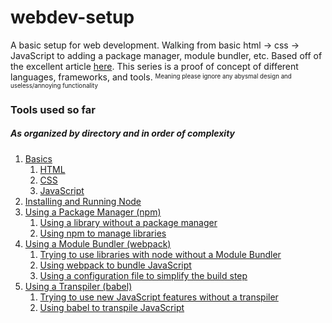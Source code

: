 # webdev-setup
A basic setup for web development.
Walking from basic html -> css -> JavaScript to adding a package manager, module bundler, etc.
Based off of the excellent article [here](https://medium.com/@peterxjang/modern-JavaScript-explained-for-dinosaurs-f695e9747b70).
This series is a proof of concept of different languages, frameworks, and tools.
<sup><sub>Meaning please ignore any abysmal design and useless/annoying functionality</sub></sup>

### Tools used so far
##### As organized by directory and in order of complexity
1. [Basics](01Basics)
   1. [HTML](01Basics/01HTML)
   1. [CSS](01Basics/02CSS)
   1. [JavaScript](01Basics/03JavaScript)
1. [Installing and Running Node](02Node)
1. [Using a Package Manager (npm)](03PackageManager)
   1. [Using a library without a package manager](03PackageManager/01WithoutPackageManager)
   1. [Using npm to manage libraries](03PackageManager/02UsingNPM)
1. [Using a Module Bundler (webpack)](04WModuleBundler)
   1. [Trying to use libraries with node without a Module Bundler](04ModuleBundler/01WithoutModuleBundler)
   1. [Using webpack to bundle JavaScript](04ModuleBundler/02UsingWebpack)
   1. [Using a configuration file to simplify the build step](04ModuleBundler/03ConfiguringWebpack)
1. [Using a Transpiler (babel)](05Transpiler)
   1. [Trying to use new JavaScript features without a transpiler](05Transpiler/01WithoutTranspiler)
   1. [Using babel to transpile JavaScript](05Transpiler/02UsingBabel)